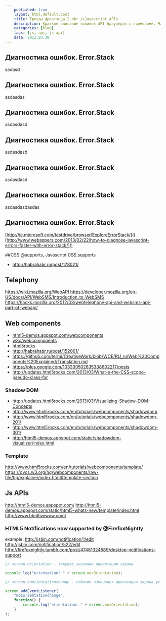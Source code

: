 ```yaml
---
    published: true
    layout: html.default.post
    title: Тренды фронтэнда 2.<br />Javascript APIs
    description: Краткое описание новинок API браузеров с примерами. Часть 2.
    categories: [blog]
    tags: [js, api, js api]
    date: 2013.03.30
---
```

## Диагностика ошибок. Error.Stack
sadasd
## Диагностика ошибок. Error.Stack
asdasdas
## Диагностика ошибок. Error.Stack
asdasdasd
## Диагностика ошибок. Error.Stack
asdasdasd
## Диагностика ошибок. Error.Stack
asdasdasd
## Диагностика ошибок. Error.Stack
asdasdasdasdas
## Диагностика ошибок. Error.Stack
[http://ie.microsoft.com/testdrive/browser/ExploreErrorStack/]()  
[http://www.webappers.com/2013/02/22/how-to-diagnose-javascript-errors-faster-with-error-stack/]()

##CSS @supports, Javascript CSS.supports
* <http://habrahabr.ru/post/178021/>

## Telephony
https://wiki.mozilla.org/WebAPI
https://developer.mozilla.org/en-US/docs/API/WebSMS/Introduction_to_WebSMS
https://hacks.mozilla.org/2012/03/webtelephony-api-and-websms-api-part-of-webapi/

## Web components

* [html5-demos.appspot.com/webcomponents](http://html5-demos.appspot.com/static/webcomponents/index.html)
* [w3c/webcomponents](https://dvcs.w3.org/hg/webcomponents/raw-file/tip/explainer/index.html)
* [html5rocks](http://www.html5rocks.com/en/tutorials/#webcomponents)
* <http://habrahabr.ru/post/152001/>
* <https://github.com/termi/CreativeWork/blob/WCE/RU_ru/Web%20Components%20Explained/Translation.md>
* <https://plus.google.com/103330502635338602217/posts>
* http://updates.html5rocks.com/2013/03/What-s-the-CSS-scope-pseudo-class-for

### Shadow DOM
* <http://updates.html5rocks.com/2013/03/Visualizing-Shadow-DOM-Concepts>
* <http://www.html5rocks.com/en/tutorials/webcomponents/shadowdom/>
* <http://www.html5rocks.com/en/tutorials/webcomponents/shadowdom-201/>
* <http://www.html5rocks.com/en/tutorials/webcomponents/shadowdom-301/>
* <http://html5-demos.appspot.com/static/shadowdom-visualizer/index.html>

### Template
http://www.html5rocks.com/en/tutorials/webcomponents/template/
https://dvcs.w3.org/hg/webcomponents/raw-file/tip/explainer/index.html#template-section


## Js APIs
http://html5-demos.appspot.com/
http://html5-demos.appspot.com/static/html5-whats-new/template/index.html
http://www.htmlfivewow.com/

### HTML5 Notifications now supported by @FirefoxNightly
example:
http://jsbin.com/notification/1/edit
http://jsbin.com/notification/522/edit
http://firefoxnightly.tumblr.com/post/47461324589/desktop-notifications-support

```js
// screen.orientation - текущее значение ориентации экрана

console.log("orientation: " + screen.mozOrientation);

// screen.onorientationchange - событие изменения ориентации экрана устройства

screen.addEventListener(
    "mozorientationchange",
    function() {
        console.log("orientation: " + screen.mozOrientation);
    }
);
```
